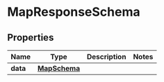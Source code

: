 

# MapResponseSchema


## Properties

| Name | Type | Description | Notes |
|------------ | ------------- | ------------- | -------------|
|**data** | [**MapSchema**](MapSchema.md) |  |  |



